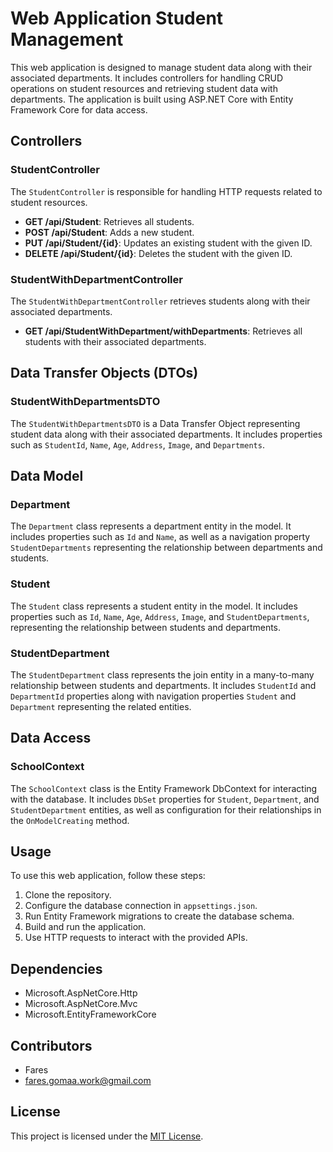 # Web Application Student Management

This web application is designed to manage student data along with their associated departments. It includes controllers for handling CRUD operations on student resources and retrieving student data with departments. The application is built using ASP.NET Core with Entity Framework Core for data access.

## Controllers

### StudentController

The `StudentController` is responsible for handling HTTP requests related to student resources.

- **GET /api/Student**: Retrieves all students.
- **POST /api/Student**: Adds a new student.
- **PUT /api/Student/{id}**: Updates an existing student with the given ID.
- **DELETE /api/Student/{id}**: Deletes the student with the given ID.

### StudentWithDepartmentController

The `StudentWithDepartmentController` retrieves students along with their associated departments.

- **GET /api/StudentWithDepartment/withDepartments**: Retrieves all students with their associated departments.

## Data Transfer Objects (DTOs)

### StudentWithDepartmentsDTO

The `StudentWithDepartmentsDTO` is a Data Transfer Object representing student data along with their associated departments. It includes properties such as `StudentId`, `Name`, `Age`, `Address`, `Image`, and `Departments`.

## Data Model

### Department

The `Department` class represents a department entity in the model. It includes properties such as `Id` and `Name`, as well as a navigation property `StudentDepartments` representing the relationship between departments and students.

### Student

The `Student` class represents a student entity in the model. It includes properties such as `Id`, `Name`, `Age`, `Address`, `Image`, and `StudentDepartments`, representing the relationship between students and departments.

### StudentDepartment

The `StudentDepartment` class represents the join entity in a many-to-many relationship between students and departments. It includes `StudentId` and `DepartmentId` properties along with navigation properties `Student` and `Department` representing the related entities.

## Data Access

### SchoolContext

The `SchoolContext` class is the Entity Framework DbContext for interacting with the database. It includes `DbSet` properties for `Student`, `Department`, and `StudentDepartment` entities, as well as configuration for their relationships in the `OnModelCreating` method.

## Usage

To use this web application, follow these steps:

1. Clone the repository.
2. Configure the database connection in `appsettings.json`.
3. Run Entity Framework migrations to create the database schema.
4. Build and run the application.
5. Use HTTP requests to interact with the provided APIs.

## Dependencies

- Microsoft.AspNetCore.Http
- Microsoft.AspNetCore.Mvc
- Microsoft.EntityFrameworkCore

## Contributors

- Fares
- fares.gomaa.work@gmail.com

## License

This project is licensed under the [MIT License](LICENSE).
